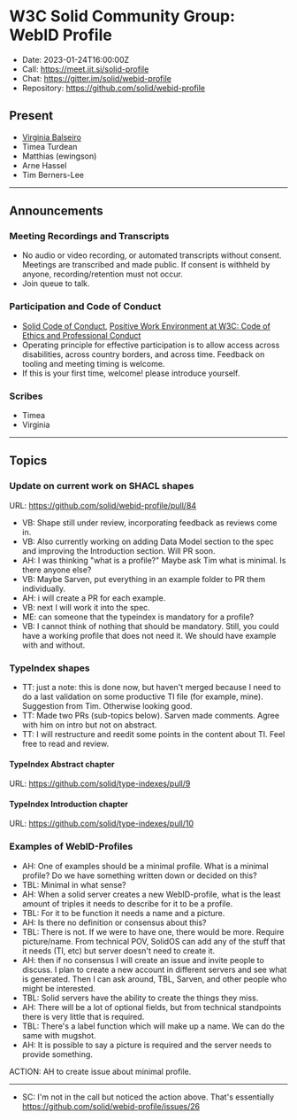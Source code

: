 # W3C Solid Community Group: WebID Profile

* Date: 2023-01-24T16:00:00Z
* Call: <https://meet.jit.si/solid-profile>
* Chat: <https://gitter.im/solid/webid-profile>
* Repository: <https://github.com/solid/webid-profile>

## Present

* [Virginia Balseiro](https://virginiabalseiro.com/#me)
* Timea Turdean
* Matthias (ewingson)
* Arne Hassel
* Tim Berners-Lee

---

## Announcements

### Meeting Recordings and Transcripts

* No audio or video recording, or automated transcripts without consent. Meetings are transcribed and made public. If consent is withheld by anyone, recording/retention must not occur.
* Join queue to talk.

### Participation and Code of Conduct

* [Solid Code of Conduct](https://github.com/solid/process/blob/main/code-of-conduct.md), [Positive Work Environment at W3C: Code of Ethics and Professional Conduct](https://www.w3.org/Consortium/cepc/)
* Operating principle for effective participation is to allow access across disabilities, across country borders, and across time. Feedback on tooling and meeting timing is welcome.
* If this is your first time, welcome! please introduce yourself.

### Scribes

* Timea
* Virginia

---

## Topics

### Update on current work on SHACL shapes

URL: <https://github.com/solid/webid-profile/pull/84>

* VB: Shape still under review, incorporating feedback as reviews come in.
* VB: Also currently working on adding Data Model section to the spec and improving the Introduction section. Will PR soon.
* AH: I was thinking "what is a profile?" Maybe ask Tim what is minimal. Is there anyone else?
* VB: Maybe Sarven, put everything in an example folder to PR them individually.
* AH: i will create a PR for each example.
* VB: next I will work it into the spec.
* ME: can someone that the typeindex is mandatory for a profile?
* VB: I cannot think of nothing that should be mandatory. Still, you could have a working profile that does not need it. We should have example with and without.

### TypeIndex shapes

* TT: just a note: this is done now, but haven't merged because I need to do a last validation on some productive TI file (for example, mine). Suggestion from Tim. Otherwise looking good.
* TT: Made two PRs (sub-topics below). Sarven made comments. Agree with him on intro but not on abstract.
* TT: I will restructure and reedit some points in the content about TI. Feel free to read and review.

#### TypeIndex Abstract chapter

URL: <https://github.com/solid/type-indexes/pull/9>

#### TypeIndex Introduction chapter

URL: <https://github.com/solid/type-indexes/pull/10>

### Examples of WebID-Profiles

* AH: One of examples should be a minimal profile. What is a minimal profile? Do we have something written down or decided on this?
* TBL: Minimal in what sense?
* AH: When a solid server creates a new WebID-profile, what is the least amount of triples it needs to describe for it to be a profile.
* TBL: For it to be function it needs a name and a picture.
* AH: Is there no definition or consensus about this?
* TBL: There is not. If we were to have one, there would be more. Require picture/name. From technical POV, SolidOS can add any of the stuff that it needs (TI, etc) but server doesn't need to create it.
* AH: then if no consensus I will create an issue and invite people to discuss. I plan to create a new account in different servers and see what is generated. Then I can ask around, TBL, Sarven, and other people who might be interested.
* TBL: Solid servers have the ability to create the things they miss.
* AH: There will be a lot of optional fields, but from technical standpoints there is very little that is required.
* TBL: There's a label function which will make up a name. We can do the same with mugshot.
* AH: It is possible to say a picture is required and the server needs to provide something.

ACTION: AH to create issue about minimal profile.

---

* SC: I'm not in the call but noticed the action above. That's essentially <https://github.com/solid/webid-profile/issues/26>

